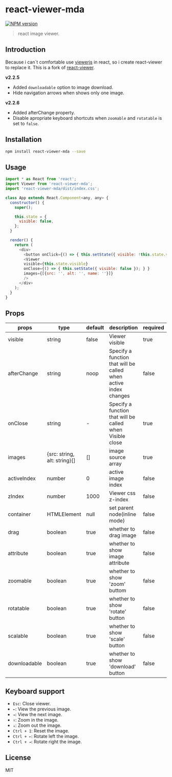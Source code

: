 # react-viewer-mda

[![NPM version][npm-image]][npm-url]
> react image viewer.

## Introduction

Because i can`t comfortable use [viewerjs](https://github.com/fengyuanchen/viewerjs) in react, so i create react-viewer to replace it.
This is a fork of [react-viewer](https://github.com/infeng/react-viewer).

**v2.2.5**
- Added `downloadable` option to image download.
- Hide navigation arrows when shows only one image.

**v2.2.6**
- Added afterChange property.
- Disable apropriate keyboard shortcuts when `zoomable` and `rotatable` is set to `false`.

## Installation

```bash
npm install react-viewer-mda --save
```

## Usage

```javascript
import * as React from 'react';
import Viewer from 'react-viewer-mda';
import 'react-viewer-mda/dist/index.css';

class App extends React.Component<any, any> {
  constructor() {
    super();

    this.state = {
      visible: false,
    };
  }

  render() {
    return (
      <div>
        <button onClick={() => { this.setState({ visible: !this.state.visible }); } }>show</button>
        <Viewer
        visible={this.state.visible}
        onClose={() => { this.setState({ visible: false }); } }
        images={[{src: '', alt: '', name: ''}]}
        />
      </div>
    );
  }
}
```

## Props

| props        | type                         | default | description                                                      | required |
|--------------|------------------------------|---------|------------------------------------------------------------------|----------|
| visible      | string                       |  false  | Viewer visible                                                   | true     |
| afterChange  | string                       |  noop   | Specify a function that will be called when active index changes | false    |
| onClose      | string                       |  -      | Specify a function that will be called when Visible close        | true     |
| images       | {src: string, alt: string}[] | []      | image source array                                               | true     |
| activeIndex  | number                       | 0       | active image index                                               | false    |
| zIndex       | number                       | 1000    | Viewer css z-index                                               | false    |
| container    | HTMLElement                  | null    | set parent node(inline mode)                                     | false    |
| drag         | boolean                      | true    | whether to drag image                                            | false    |
| attribute    | boolean                      | true    | whether to show image attribute                                  | false    |
| zoomable     | boolean                      | true    | whether to show 'zoom' buttom                                    | false    |
| rotatable    | boolean                      | true    | whether to show 'rotate' button                                  | false    |
| scalable     | boolean                      | true    | whether to show 'scale' button                                   | false    |
| downloadable | boolean                      | true    | whether to show 'download' button                                | false    |

## Keyboard support

- `Esc`: Close viewer.
- `←`: View the previous image.
- `→`: View the next image.
- `↑`: Zoom in the image.
- `↓`: Zoom out the image.
- `Ctrl + 1`: Reset the image.
- `Ctrl + ←`: Rotate left the image.
- `Ctrl + →`: Rotate right the image.


## License

MIT

[npm-image]: https://badge.fury.io/js/react-viewer-mda.svg
[npm-url]: https://npmjs.org/package/react-viewer-mda
